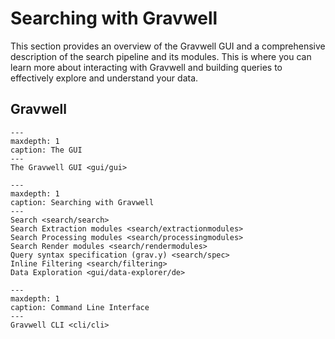 # Searching with Gravwell

This section provides an overview of the Gravwell GUI and a comprehensive description of the search pipeline and its modules. This is where you can learn more about interacting with Gravwell and building queries to effectively explore and understand your data.

## Gravwell
```{toctree}
---
maxdepth: 1
caption: The GUI
---
The Gravwell GUI <gui/gui>
```

```{toctree}
---
maxdepth: 1
caption: Searching with Gravwell
---
Search <search/search>
Search Extraction modules <search/extractionmodules>
Search Processing modules <search/processingmodules>
Search Render modules <search/rendermodules>
Query syntax specification (grav.y) <search/spec>
Inline Filtering <search/filtering>
Data Exploration <gui/data-explorer/de>
```

```{toctree}
---
maxdepth: 1
caption: Command Line Interface
---
Gravwell CLI <cli/cli>
```

